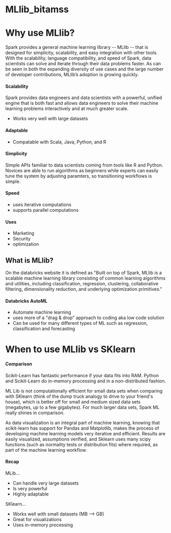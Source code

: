 # MLlib_bitamss

# Why use MLlib?

Spark provides a general machine learning library -- MLlib -- that is designed for simplicity, scalability, and easy integration with other tools. With the scalability, language compatibility, and speed of Spark, data scientists can solve and iterate through their data problems faster. As can be seen in both the expanding diversity of use cases and the large number of developer contributions, MLlib’s adoption is growing quickly.

#### Scalability
Spark provides data engineers and data scientists with a powerful, unified engine that is both fast and allows data engineers to solve their machine learning problems interactively and at much greater scale.
* Works very well with large datasets

#### Adaptable
* Compatable with Scala, Java, Python, and R

#### Simplicity
Simple APIs familiar to data scientists coming from tools like R and Python. Novices are able to run algorithms as beginners while experts can easily tune the system by adjusting paramters, so transitioning workflows is simple.

#### Speed
* uses iterative computations
* supports parallel computations

#### Uses
* Marketing
* Security
* optimization

## What is MLlib?
On the databricks website it is defined as "Built on top of Spark, MLlib is a scalable machine learning library consisting of common learning algorithms and utilities, including classification, regression, clustering, collaborative filtering, dimensionality reduction, and underlying optimization primitives."

#### Databricks AutoML
* Automate machine learning
* uses more of a "drag & drop" approach to coding aka low code solution
* Can be used for many different types of ML such as regression, classification and forecasting

# When to use MLlib vs SKlearn

#### Comparison
Scikit-Learn has fantastic performance if your data fits into RAM. Python and Scikit-Learn do in-memory processing and in a non-distributed fashion. 

ML Lib is not computationally efficient for small data sets when comparing with SKlearn (think of the dump truck analogy to drive to your friend's house), which is better off for small and medium sized data sets (megabytes, up to a few gigabytes). For much larger data sets, Spark ML really shines in comparison.

As data visualization is an integral part of machine learning, knowing that scikit-learn has support for Pandas and Matplotlib, makes the process of developing machine learning models very iterative and efficient. Results are easily visualized, assumptions verified, and Sklearn uses many scipy functions (such as normality tests or distribution fits) where required, as part of the machine learning workflow.

#### Recap

MLib...
* Can handle very large datasets
* Is very powerful
* Highly adaptable

SKlearn...
* Works well with small datasets (MB --> GB)
* Great for visualizations
* Uses in-memory processing
